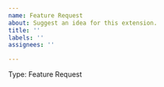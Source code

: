 ```yaml
---
name: Feature Request
about: Suggest an idea for this extension.
title: ''
labels: ''
assignees: ''

---
```


Type: Feature Request

<!-- Prior to creating a feature request, please review
existing issues at https://github.com/ARM-software/vscode-virtual-hardware/issues
to avoid creating duplicates.
-->

<!-- Describe the feature you'd like. -->
